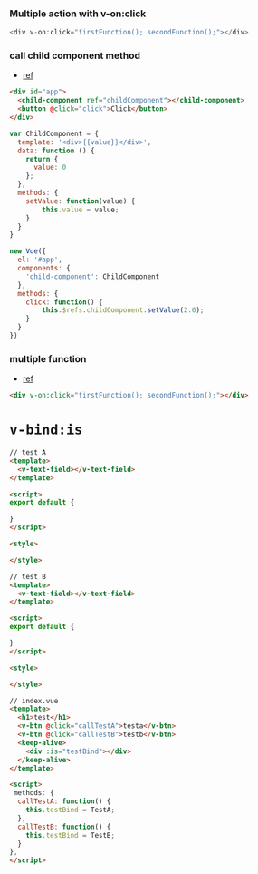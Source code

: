 ### Multiple action with v-on:click

```js
<div v-on:click="firstFunction(); secondFunction();"></div>
```


### call child component method
* [ref](https://stackoverflow.com/questions/42632711/how-to-call-function-on-child-component-on-parent-events)

```html
<div id="app">
  <child-component ref="childComponent"></child-component>
  <button @click="click">Click</button>  
</div>
```

```js
var ChildComponent = {
  template: '<div>{{value}}</div>',
  data: function () {
    return {
      value: 0
    };
  },
  methods: {
    setValue: function(value) {
        this.value = value;
    }
  }
}

new Vue({
  el: '#app',
  components: {
    'child-component': ChildComponent
  },
  methods: {
    click: function() {
        this.$refs.childComponent.setValue(2.0);
    }
  }
})
```

### multiple function

* [ref](https://stackoverflow.com/questions/38744932/how-to-call-multiple-function-with-v-onclick)
```html
<div v-on:click="firstFunction(); secondFunction();"></div>
```

# `v-bind:is`
```html
// test A
<template>
  <v-text-field></v-text-field>
</template>

<script>
export default {

}
</script>

<style>

</style>

// test B
<template>
  <v-text-field></v-text-field>
</template>

<script>
export default {

}
</script>

<style>

</style>

// index.vue
<template>
  <h1>test</h1>
  <v-btn @click="callTestA">testa</v-btn>
  <v-btn @click="callTestB">testb</v-btn>
  <keep-alive>
    <div :is="testBind"></div>
  </keep-alive>
</template>

<script>
 methods: {
  callTestA: function() {
    this.testBind = TestA;
  },
  callTestB: function() {
    this.testBind = TestB;
  }
},
</script>
```